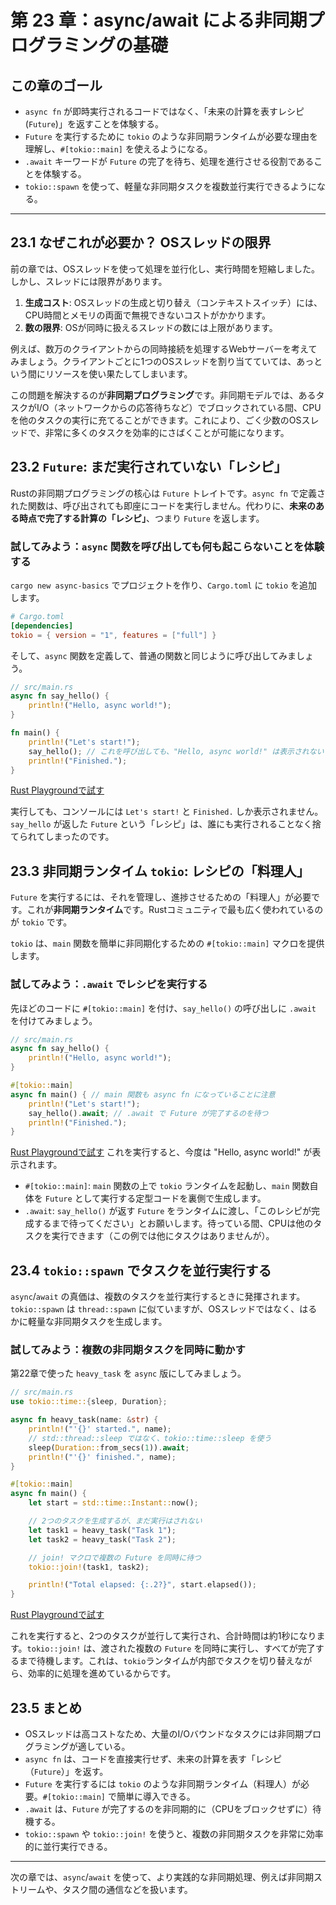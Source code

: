 # 第 23 章：async/await による非同期プログラミングの基礎

## この章のゴール
- `async fn` が即時実行されるコードではなく、「未来の計算を表すレシピ (`Future`)」を返すことを体験する。
- `Future` を実行するために `tokio` のような非同期ランタイムが必要な理由を理解し、`#[tokio::main]` を使えるようになる。
- `.await` キーワードが `Future` の完了を待ち、処理を進行させる役割であることを体験する。
- `tokio::spawn` を使って、軽量な非同期タスクを複数並行実行できるようになる。

---

## 23.1 なぜこれが必要か？ OSスレッドの限界

前の章では、OSスレッドを使って処理を並行化し、実行時間を短縮しました。しかし、スレッドには限界があります。

1.  **生成コスト**: OSスレッドの生成と切り替え（コンテキストスイッチ）には、CPU時間とメモリの両面で無視できないコストがかかります。
2.  **数の限界**: OSが同時に扱えるスレッドの数には上限があります。

例えば、数万のクライアントからの同時接続を処理するWebサーバーを考えてみましょう。クライアントごとに1つのOSスレッドを割り当てていては、あっという間にリソースを使い果たしてしまいます。

この問題を解決するのが**非同期プログラミング**です。非同期モデルでは、あるタスクがI/O（ネットワークからの応答待ちなど）でブロックされている間、CPUを他のタスクの実行に充てることができます。これにより、ごく少数のOSスレッドで、非常に多くのタスクを効率的にさばくことが可能になります。

## 23.2 `Future`: まだ実行されていない「レシピ」

Rustの非同期プログラミングの核心は `Future` トレイトです。`async fn` で定義された関数は、呼び出されても即座にコードを実行しません。代わりに、**未来のある時点で完了する計算の「レシピ」**、つまり `Future` を返します。

### 試してみよう：`async` 関数を呼び出しても何も起こらないことを体験する

`cargo new async-basics` でプロジェクトを作り、`Cargo.toml` に `tokio` を追加します。

```toml
# Cargo.toml
[dependencies]
tokio = { version = "1", features = ["full"] }
```

そして、`async` 関数を定義して、普通の関数と同じように呼び出してみましょう。

```rust
// src/main.rs
async fn say_hello() {
    println!("Hello, async world!");
}

fn main() {
    println!("Let's start!");
    say_hello(); // これを呼び出しても、"Hello, async world!" は表示されない！
    println!("Finished.");
}
```
[Rust Playgroundで試す](https://play.rust-lang.org/?version=stable&mode=debug&edition=2021&code=//%20src/main.rs%0Aasync%20fn%20say_hello%28%29%20%7B%0A%20%20%20%20println%21%28%22Hello%2C%20async%20world%21%22%29%3B%0A%7D%0A%0Afn%20main%28%29%20%7B%0A%20%20%20%20println%21%28%22Let%27s%20start%21%22%29%3B%0A%20%20%20%20say_hello%28%29%3B%20//%20%E3%81%93%E3%82%8C%E3%82%92%E5%91%BC%E3%81%B3%E5%87%BA%E3%81%97%E3%81%A6%E3%82%82%E3%80%81%22Hello%2C%20async%20world%21%22%20%E3%81%AF%E8%A1%A8%E7%A4%BA%E3%81%95%E3%82%8C%E3%81%AA%E3%81%84%EF%BC%81%0A%20%20%20%20println%21%28%22Finished.%22%29%3B%0A%7D)

実行しても、コンソールには `Let's start!` と `Finished.` しか表示されません。`say_hello` が返した `Future` という「レシピ」は、誰にも実行されることなく捨てられてしまったのです。

## 23.3 非同期ランタイム `tokio`: レシピの「料理人」

`Future` を実行するには、それを管理し、進捗させるための「料理人」が必要です。これが**非同期ランタイム**です。Rustコミュニティで最も広く使われているのが `tokio` です。

`tokio` は、`main` 関数を簡単に非同期化するための `#[tokio::main]` マクロを提供します。

### 試してみよう：`.await` でレシピを実行する

先ほどのコードに `#[tokio::main]` を付け、`say_hello()` の呼び出しに `.await` を付けてみましょう。

```rust
// src/main.rs
async fn say_hello() {
    println!("Hello, async world!");
}

#[tokio::main]
async fn main() { // main 関数も async fn になっていることに注意
    println!("Let's start!");
    say_hello().await; // .await で Future が完了するのを待つ
    println!("Finished.");
}
```
[Rust Playgroundで試す](https://play.rust-lang.org/?version=stable&mode=debug&edition=2021&code=//%20src/main.rs%0Aasync%20fn%20say_hello%28%29%20%7B%0A%20%20%20%20println%21%28%22Hello%2C%20async%20world%21%22%29%3B%0A%7D%0A%0A%23%5Btokio%3A%3Amain%5D%0Aasync%20fn%20main%28%29%20%7B%20//%20main%20%E9%96%A2%E6%95%B0%E3%82%82%20async%20fn%20%E3%81%AB%E3%81%AA%E3%81%A3%E3%81%A6%E3%81%84%E3%82%8B%E3%81%93%E3%81%A8%E3%81%AB%E6%B3%A8%E6%84%8F%0A%20%20%20%20println%21%28%22Let%27s%20start%21%22%29%3B%0A%20%20%20%20say_hello%28%29.await%3B%20//%20.await%20%E3%81%A7%20Future%20%E3%81%8C%E5%AE%8C%E4%BA%86%E3%81%99%E3%82%8B%E3%81%AE%E3%82%92%E5%BE%85%E3%81%A4%0A%20%20%20%20println%21%28%22Finished.%22%29%3B%0A%7D)
これを実行すると、今度は "Hello, async world!" が表示されます。

- `#[tokio::main]`: `main` 関数の上で `tokio` ランタイムを起動し、`main` 関数自体を `Future` として実行する定型コードを裏側で生成します。
- `.await`: `say_hello()` が返す `Future` をランタイムに渡し、「このレシピが完成するまで待ってください」とお願いします。待っている間、CPUは他のタスクを実行できます（この例では他にタスクはありませんが）。

## 23.4 `tokio::spawn` でタスクを並行実行する

`async`/`await` の真価は、複数のタスクを並行実行するときに発揮されます。`tokio::spawn` は `thread::spawn` に似ていますが、OSスレッドではなく、はるかに軽量な非同期タスクを生成します。

### 試してみよう：複数の非同期タスクを同時に動かす

第22章で使った `heavy_task` を `async` 版にしてみましょう。

```rust
// src/main.rs
use tokio::time::{sleep, Duration};

async fn heavy_task(name: &str) {
    println!("'{}' started.", name);
    // std::thread::sleep ではなく、tokio::time::sleep を使う
    sleep(Duration::from_secs(1)).await;
    println!("'{}' finished.", name);
}

#[tokio::main]
async fn main() {
    let start = std::time::Instant::now();

    // 2つのタスクを生成するが、まだ実行はされない
    let task1 = heavy_task("Task 1");
    let task2 = heavy_task("Task 2");

    // join! マクロで複数の Future を同時に待つ
    tokio::join!(task1, task2);

    println!("Total elapsed: {:.2?}", start.elapsed());
}
```
[Rust Playgroundで試す](https://play.rust-lang.org/?version=stable&mode=debug&edition=2021&code=//%20src/main.rs%0Ause%20tokio%3A%3Atime%3A%3A%7Bsleep%2C%20Duration%7D%3B%0A%0Aasync%20fn%20heavy_task%28name%3A%20%26str%29%20%7B%0A%20%20%20%20println%21%28%22%27%7B%7D%27%20started.%22%2C%20name%29%3B%0A%20%20%20%20//%20std%3A%3Athread%3A%3Asleep%20%E3%81%A7%E3%81%AF%E3%81%AA%E3%81%8F%E3%80%81tokio%3A%3Atime%3A%3Asleep%20%E3%82%92%E4%BD%BF%E3%81%86%0A%20%20%20%20sleep%28Duration%3A%3Afrom_secs%281%29%29.await%3B%0A%20%20%20%20println%21%28%22%27%7B%7D%27%20finished.%22%2C%20name%29%3B%0A%7D%0A%0A%23%5Btokio%3A%3Amain%5D%0Aasync%20fn%20main%28%29%20%7B%0A%20%20%20%20let%20start%20%3D%20std%3A%3Atime%3A%3AInstant%3A%3Anow%28%29%3B%0A%0A%20%20%20%20//%202%E3%81%A4%E3%81%AE%E3%82%BF%E3%82%B9%E3%82%AF%E3%82%92%E7%94%9F%E6%88%90%E3%81%99%E3%82%8B%E3%81%8C%E3%80%81%E3%81%BE%E3%81%A0%E5%AE%9F%E8%A1%8C%E3%81%AF%E3%81%95%E3%82%8C%E3%81%AA%E3%81%84%0A%20%20%20%20let%20task1%20%3D%20heavy_task%28%22Task%201%22%29%3B%0A%20%20%20%20let%20task2%20%3D%20heavy_task%28%22Task%202%22%29%3B%0A%0A%20%20%20%20//%20join%21%20%E3%83%9E%E3%82%AF%E3%83%AD%E3%81%A7%E8%A4%87%E6%95%B0%E3%81%AE%20Future%20%E3%82%92%E5%90%8C%E6%99%82%E3%81%AB%E5%BE%85%E3%81%A4%0A%20%20%20%20tokio%3A%3Ajoin%21%28task1%2C%20task2%29%3B%0A%0A%20%20%20%20println%21%28%22Total%20elapsed%3A%20%7B%3A.2%3F%7D%22%2C%20start.elapsed%28%29%29%3B%0A%7D)

これを実行すると、2つのタスクが並行して実行され、合計時間は約1秒になります。`tokio::join!` は、渡された複数の `Future` を同時に実行し、すべてが完了するまで待機します。これは、`tokio`ランタイムが内部でタスクを切り替えながら、効率的に処理を進めているからです。

## 23.5 まとめ

- OSスレッドは高コストなため、大量のI/Oバウンドなタスクには非同期プログラミングが適している。
- `async fn` は、コードを直接実行せず、未来の計算を表す「レシピ（`Future`）」を返す。
- `Future` を実行するには `tokio` のような非同期ランタイム（料理人）が必要。`#[tokio::main]` で簡単に導入できる。
- `.await` は、`Future` が完了するのを非同期的に（CPUをブロックせずに）待機する。
- `tokio::spawn` や `tokio::join!` を使うと、複数の非同期タスクを非常に効率的に並行実行できる。

---

次の章では、`async`/`await` を使って、より実践的な非同期処理、例えば非同期ストリームや、タスク間の通信などを扱います。
